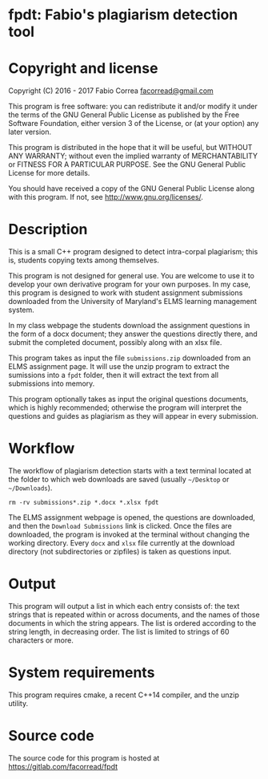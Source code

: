 # fpdt: Fabio's plagiarism detection tool

# Copyright and license

Copyright (C) 2016 - 2017 Fabio Correa <facorread@gmail.com>

This program is free software: you can redistribute it and/or modify
it under the terms of the GNU General Public License as published by
the Free Software Foundation, either version 3 of the License, or
(at your option) any later version.

This program is distributed in the hope that it will be useful,
but WITHOUT ANY WARRANTY; without even the implied warranty of
MERCHANTABILITY or FITNESS FOR A PARTICULAR PURPOSE.  See the
GNU General Public License for more details.

You should have received a copy of the GNU General Public License
along with this program.  If not, see <http://www.gnu.org/licenses/>.

# Description

This is a small C++ program designed to detect intra-corpal plagiarism; this is, students copying texts among themselves.

This program is not designed for general use. You are welcome to use it to develop your own derivative program for your own purposes. In my case, this program is designed to work with student assignment submissions downloaded from the University of Maryland's ELMS learning management system.

In my class webpage the students download the assignment questions in the form of a docx document; they answer the questions directly there, and submit the completed document, possibly along with an xlsx file.

This program takes as input the file `submissions.zip` downloaded from an ELMS assignment page. It will use the unzip program to extract the sumissions into a `fpdt` folder, then it will extract the text from all submissions into memory.

This program optionally takes as input the original questions documents, which is highly recommended; otherwise the program will interpret the questions and guides as plagiarism as they will appear in every submission.

# Workflow

The workflow of plagiarism detection starts with a text terminal located at the folder to which web downloads are saved (usually `~/Desktop` or `~/Downloads`).

`rm -rv submissions*.zip *.docx *.xlsx fpdt`

The ELMS assignment webpage is opened, the questions are downloaded, and then the `Download Submissions` link is clicked. Once the files are downloaded, the program is invoked at the terminal without changing the working directory. Every `docx` and `xlsx` file currently at the download directory (not subdirectories or zipfiles) is taken as questions input.

# Output

This program will output a list in which each entry consists of: the text strings that is repeated within or across documents, and the names of those documents in which the string appears. The list is ordered according to the string length, in decreasing order. The list is limited to strings of 60 characters or more.

# System requirements

This program requires cmake, a recent C++14 compiler, and the unzip utility.

# Source code

The source code for this program is hosted at https://gitlab.com/facorread/fpdt

